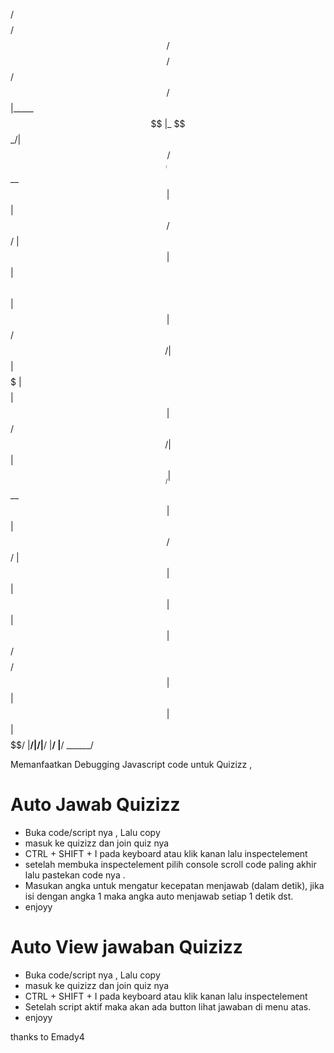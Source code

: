  /$$$$$$$$ /$$$$$$ /$$$$$$$$ /$$$$$$  /$$   /$$
|_____ $$ |_  $$_/| $$_____//$$__  $$| $$  | $$
     /$$/   | $$  | $$     | $$  \ $$| $$  | $$
    /$$/    | $$  | $$$$$  | $$$$$$$$| $$  | $$
   /$$/     | $$  | $$__/  | $$__  $$| $$  | $$
  /$$/      | $$  | $$     | $$  | $$| $$  | $$
 /$$$$$$$$ /$$$$$$| $$     | $$  | $$|  $$$$$$/
|________/|______/|__/     |__/  |__/ \______/ 
                                               
                                               
                                               
Memanfaatkan Debugging Javascript code untuk Quizizz ,

# Auto Jawab Quizizz
- Buka code/script nya , Lalu copy
- masuk ke quizizz dan join quiz nya
- CTRL + SHIFT + I pada keyboard atau klik kanan lalu inspectelement
- setelah membuka inspectelement pilih console scroll code paling akhir lalu pastekan code nya .
- Masukan angka untuk mengatur kecepatan menjawab (dalam detik), jika isi dengan angka 1 maka angka auto menjawab setiap 1 detik dst.
- enjoyy

# Auto View jawaban Quizizz
- Buka code/script nya , Lalu copy
- masuk ke quizizz dan join quiz nya
- CTRL + SHIFT + I pada keyboard atau klik kanan lalu inspectelement
- Setelah script aktif maka akan ada button lihat jawaban di menu atas.
- enjoyy

thanks to Emady4

